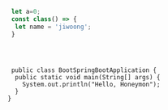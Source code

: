 ```javascript
 let a=0;
 const class() => {
  let name = 'jiwoong';
 }




```


<pre>
<code>
 public class BootSpringBootApplication {
  public static void main(String[] args) {
    System.out.println("Hello, Honeymon");
  }
}
</code>
</pre>
